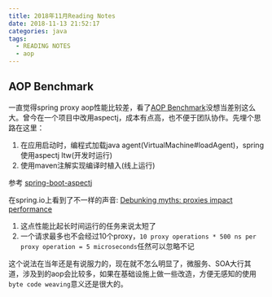 ```yaml
---
title: 2018年11月Reading Notes
date: 2018-11-13 21:52:17
categories: java
tags:
  - READING NOTES
  - aop
---
```

	
## AOP Benchmark

一直觉得spring proxy aop性能比较差，看了[AOP Benchmark](https://web.archive.org/web/20150520175004/https://docs.codehaus.org/display/AW/AOP+Benchmark)没想当差别这么大。曾今在一个项目中改用aspectj，成本有点高，也不便于团队协作。先埋个思路在这里：
 
1. 在应用启动时，编程式加载java agent(VirtualMachine#loadAgent)，spring 使用aspectj ltw(开发时运行)
2. 使用maven注解实现编译时植入(线上运行)

参考 [spring-boot-aspectj](https://github.com/dsyer/spring-boot-aspectj)

在spring.io上看到了不一样的声音: [Debunking myths: proxies impact performance](https://spring.io/blog/2007/07/19/debunking-myths-proxies-impact-performance/)

1. 这点性能比起长时间运行的任务来说太短了
2. 一个请求最多也不会经过10个proxy，`10 proxy operations * 500 ns per proxy operation = 5 microseconds`任然可以忽略不记

这个说法在当年还是有说服力的，现在就不怎么明显了，微服务、SOA大行其道，涉及到的aop会比较多，如果在基础设施上做一些改造，方便无感知的使用`byte code weaving`意义还是很大的。
